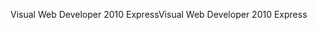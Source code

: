 <span data-ttu-id="3900f-101">Visual Web Developer 2010 Express</span><span class="sxs-lookup"><span data-stu-id="3900f-101">Visual Web Developer 2010 Express</span></span>